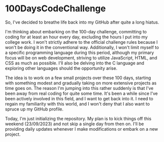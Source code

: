 # 100DaysCodeChallenge

So, I've decided to breathe life back into my GitHub after quite a long hiatus.

I'm thinking about embarking on the 100-day challenge, committing to coding for at least an hour every day, excluding the hours I put into my college work. I won't strictly adhere to the official challenge rules because I won't be doing it in the conventional way. Additionally, I won't limit myself to a specific programming language during this period, although my primary focus will be on web development, striving to utilize JavaScript, HTML, and CSS as much as possible. I'll also be delving into the C language and exploring other languages should the opportunity arise.

The idea is to work on a few small projects over these 100 days, starting with something modest and gradually taking on more extensive projects as time goes on. The reason I'm jumping into this rather suddenly is that I've been away from real coding for quite some time. It's been a while since I've been actively involved in this field, and I want to get back into it. I need to regain my familiarity with this world, and I won't deny that I also want to spruce up my GitHub profile.

Today, I'm just initializing the repository. My plan is to kick things off this weekend (23/09/2023) and not skip a single day from then on. I'll be providing daily updates whenever I make modifications or embark on a new project.
